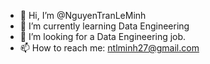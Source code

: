 - 👋 Hi, I’m @NguyenTranLeMinh
- 🌱 I’m currently learning Data Engineering
- 👀 I’m looking for a Data Engineering job.
- 📫 How to reach me: ntlminh27@gmail.com

<!---
NguyenTranLeMinh/NguyenTranLeMinh is a ✨ special ✨ repository because its `README.md` (this file) appears on your GitHub profile.
You can click the Preview link to take a look at your changes.
--->
